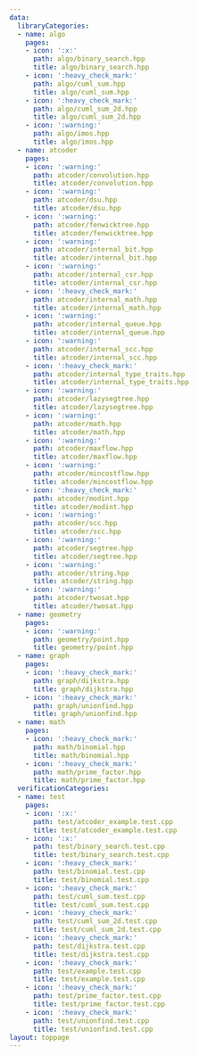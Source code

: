 ```yaml
---
data:
  libraryCategories:
  - name: algo
    pages:
    - icon: ':x:'
      path: algo/binary_search.hpp
      title: algo/binary_search.hpp
    - icon: ':heavy_check_mark:'
      path: algo/cuml_sum.hpp
      title: algo/cuml_sum.hpp
    - icon: ':heavy_check_mark:'
      path: algo/cuml_sum_2d.hpp
      title: algo/cuml_sum_2d.hpp
    - icon: ':warning:'
      path: algo/imos.hpp
      title: algo/imos.hpp
  - name: atcoder
    pages:
    - icon: ':warning:'
      path: atcoder/convolution.hpp
      title: atcoder/convolution.hpp
    - icon: ':warning:'
      path: atcoder/dsu.hpp
      title: atcoder/dsu.hpp
    - icon: ':warning:'
      path: atcoder/fenwicktree.hpp
      title: atcoder/fenwicktree.hpp
    - icon: ':warning:'
      path: atcoder/internal_bit.hpp
      title: atcoder/internal_bit.hpp
    - icon: ':warning:'
      path: atcoder/internal_csr.hpp
      title: atcoder/internal_csr.hpp
    - icon: ':heavy_check_mark:'
      path: atcoder/internal_math.hpp
      title: atcoder/internal_math.hpp
    - icon: ':warning:'
      path: atcoder/internal_queue.hpp
      title: atcoder/internal_queue.hpp
    - icon: ':warning:'
      path: atcoder/internal_scc.hpp
      title: atcoder/internal_scc.hpp
    - icon: ':heavy_check_mark:'
      path: atcoder/internal_type_traits.hpp
      title: atcoder/internal_type_traits.hpp
    - icon: ':warning:'
      path: atcoder/lazysegtree.hpp
      title: atcoder/lazysegtree.hpp
    - icon: ':warning:'
      path: atcoder/math.hpp
      title: atcoder/math.hpp
    - icon: ':warning:'
      path: atcoder/maxflow.hpp
      title: atcoder/maxflow.hpp
    - icon: ':warning:'
      path: atcoder/mincostflow.hpp
      title: atcoder/mincostflow.hpp
    - icon: ':heavy_check_mark:'
      path: atcoder/modint.hpp
      title: atcoder/modint.hpp
    - icon: ':warning:'
      path: atcoder/scc.hpp
      title: atcoder/scc.hpp
    - icon: ':warning:'
      path: atcoder/segtree.hpp
      title: atcoder/segtree.hpp
    - icon: ':warning:'
      path: atcoder/string.hpp
      title: atcoder/string.hpp
    - icon: ':warning:'
      path: atcoder/twosat.hpp
      title: atcoder/twosat.hpp
  - name: geometry
    pages:
    - icon: ':warning:'
      path: geometry/point.hpp
      title: geometry/point.hpp
  - name: graph
    pages:
    - icon: ':heavy_check_mark:'
      path: graph/dijkstra.hpp
      title: graph/dijkstra.hpp
    - icon: ':heavy_check_mark:'
      path: graph/unionfind.hpp
      title: graph/unionfind.hpp
  - name: math
    pages:
    - icon: ':heavy_check_mark:'
      path: math/binomial.hpp
      title: math/binomial.hpp
    - icon: ':heavy_check_mark:'
      path: math/prime_factor.hpp
      title: math/prime_factor.hpp
  verificationCategories:
  - name: test
    pages:
    - icon: ':x:'
      path: test/atcoder_example.test.cpp
      title: test/atcoder_example.test.cpp
    - icon: ':x:'
      path: test/binary_search.test.cpp
      title: test/binary_search.test.cpp
    - icon: ':heavy_check_mark:'
      path: test/binomial.test.cpp
      title: test/binomial.test.cpp
    - icon: ':heavy_check_mark:'
      path: test/cuml_sum.test.cpp
      title: test/cuml_sum.test.cpp
    - icon: ':heavy_check_mark:'
      path: test/cuml_sum_2d.test.cpp
      title: test/cuml_sum_2d.test.cpp
    - icon: ':heavy_check_mark:'
      path: test/dijkstra.test.cpp
      title: test/dijkstra.test.cpp
    - icon: ':heavy_check_mark:'
      path: test/example.test.cpp
      title: test/example.test.cpp
    - icon: ':heavy_check_mark:'
      path: test/prime_factor.test.cpp
      title: test/prime_factor.test.cpp
    - icon: ':heavy_check_mark:'
      path: test/unionfind.test.cpp
      title: test/unionfind.test.cpp
layout: toppage
---
```

